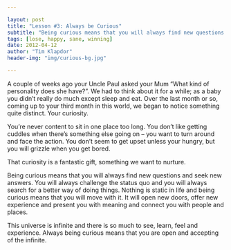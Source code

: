 ```yaml
---

layout: post
title: "Lesson #3: Always be Curious"
subtitle: "Being curious means that you will always find new questions and seek new answers."
tags: [lose, happy, sane, winning]
date: 2012-04-12
author: "Tim Klapdor"
header-img: "img/curious-bg.jpg"

---
```


A couple of weeks ago your Uncle Paul asked your Mum “What kind of personality does she have?”. We had to think about it for a while; as a baby you didn’t really do much except sleep and eat. Over the last month or so, coming up to your third month in this world, we began to notice something quite distinct. Your curiosity.

You’re never content to sit in one place too long. You don’t like getting cuddles when there’s something else going on – you want to turn around and face the action. You don’t seem to get upset unless your hungry, but you will grizzle when you get bored.

That curiosity is a fantastic gift, something we want to nurture.

Being curious means that you will always find new questions and seek new answers. You will always challenge the status quo and you will always search for a better way of doing things. Nothing is static in life and being curious means that you will move with it. It will open new doors, offer new experience and present you with meaning and connect you with people and places.

This universe is infinite and there is so much to see, learn, feel and experience. Always being curious means that you are open and accepting of the infinite.
